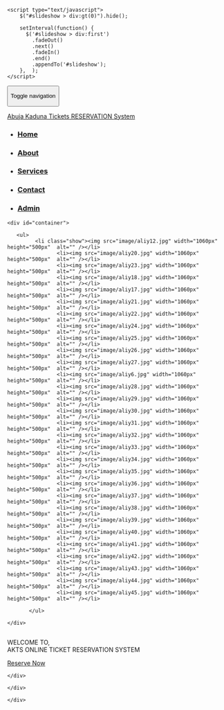 <?php
require 'config/connect.php';
?>
<!DOCTYPE html>

<html>
<head>
    <meta charset="utf-8" />
    <meta http-equiv="X-UA-Compatible" content="IE=edge">
    <title> Group C</title>
    <meta name="viewport" content="width=device-width, initial-scale=1">
    <link rel="stylesheet" type="text/css" media="screen" href="css2/style.css" />
    <script src="main.js"></script>
	<script type="text/javascript" src="js/saslideshow.js"></script>
	<script type="text/javascript" src="js/slideshow.js"></script>
	
	
<link rel="stylesheet" type="text/css" href="library/bootstrap/css/bootstrap-theme.min.css">
	
<link rel="stylesheet" type="text/css" href="library/bootstrap/css/bootstrap.css">
	
	<script type="text/javascript">
		$("#slideshow > div:gt(0)").hide();

		setInterval(function() { 
		  $('#slideshow > div:first')
			.fadeOut()
			.next()
			.fadeIn()
			.end()
			.appendTo('#slideshow');
		},  );
	</script>
	
	
<!-- [ FONT-AWESOME ICON ] 
        
=========================================================================================================================-->
	
<link rel="stylesheet" type="text/css" href="library/font-awesome-4.3.0/css/font-awesome.min.css">

	
<!-- [ PLUGIN STYLESHEET ]
        
=========================================================================================================================-->
	
<link rel="shortcut icon" type="image/x-icon" href="images/icon.png">
	
<link rel="stylesheet" type="text/css" href="css2/animate.css">
	
<link rel="stylesheet" type="text/css" href="css2/owl.carousel.css">
        
<link rel="stylesheet" type="text/css" href="css2/owl.theme.css">
	
<link rel="stylesheet" type="text/css" href="css2/magnific-popup.css">
		
<!-- [ Boot STYLESHEET ]
        
=========================================================================================================================-->
	
<link rel="stylesheet" type="text/css" href="library/bootstrap/css/bootstrap-theme.min.css">
	
<link rel="stylesheet" type="text/css" href="library/bootstrap/css/bootstrap.css">
       
<!-- [ DEFAULT STYLESHEET ] 
        
=========================================================================================================================-->
	
<link rel="stylesheet" type="text/css" href="css2/style.css">
        
<link rel="stylesheet" type="text/css" href="css2/responsive.css">
	
<link rel="stylesheet" type="text/css" href="css2/color/rose.css">
 
</head>
<body>
<div id="wrapper">
	
<!-- [NAV]
 
============================================================================================================================-->    
   
<!-- Navigation
    ==========================================-->
    
<nav  class=" nim-menu navbar navbar-default navbar-fixed-top">
      
<div class="container">
        
<!-- Brand and toggle get grouped for better mobile display -->
        
<div class="navbar-header">
          
<button type="button" class="navbar-toggle collapsed" data-toggle="collapse" data-target="#bs-example-navbar-collapse-1">
            
<span class="sr-only">Toggle navigation</span>
            
<span class="icon-bar"></span>
            
<span class="icon-bar"></span>
            
<span class="icon-bar"></span>
          
</button>
            
<a class="navbar-brand" href="index.html" style="color:#162b12d;"><span class="themecolor">Abuja</span> Kaduna<span class="themecolor"> Tickets</span> RESERVATION <span class="themecolor"> System</span></a>
        
</div>

        
<!-- Collect the nav links, forms, and other content for toggling -->
        
<div class="collapse navbar-collapse" id="bs-example-navbar-collapse-1">
          
<ul class="nav navbar-nav navbar-right">
            
<li><a href="#home" class="page-scroll"><h3>Home</h3></a></li>
            
<li><a href="About.php" class="page-scroll"><h3>About</h3></a></li>

<li><a href="service.php" class="page-scroll"><h3>Services</h3></a></li>
            
<li><a href="contact.php" class="page-scroll"><h3>Contact</h3></a></li>

<li><a href="admin/" class="page-scroll"><h3>Admin</h3></a></li>
          
</ul>
         
</div> 
<!-- /.navbar-collapse -->
      
</div><!-- /.container-fluid -->
    
</nav>

    <div id="container">
                    
<div id="rotator">        
       
	   <ul> 
			 <li class="show"><img src="image/aliy12.jpg" width="1060px" height="500px"  alt="" /></li>
                    <li><img src="image/aliy20.jpg" width="1060px" height="500px"  alt="" /></li>
                    <li><img src="image/aliy23.jpg" width="1060px" height="500px"  alt="" /></li>
                    <li><img src="image/aliy18.jpg" width="1060px" height="500px"  alt="" /></li>
					<li><img src="image/aliy17.jpg" width="1060px" height="500px"  alt="" /></li>
					<li><img src="image/aliy21.jpg" width="1060px" height="500px"  alt="" /></li>
					<li><img src="image/aliy22.jpg" width="1060px" height="500px"  alt="" /></li>
					<li><img src="image/aliy24.jpg" width="1060px" height="500px"  alt="" /></li>
					<li><img src="image/aliy25.jpg" width="1060px" height="500px"  alt="" /></li>
					<li><img src="image/aliy26.jpg" width="1060px" height="500px"  alt="" /></li>
					<li><img src="image/aliy27.jpg" width="1060px" height="500px"  alt="" /></li>
					<li><img src="image/aliy6.jpg" width="1060px" height="500px"  alt="" /></li>
					<li><img src="image/aliy28.jpg" width="1060px" height="500px"  alt="" /></li>
					<li><img src="image/aliy29.jpg" width="1060px" height="500px"  alt="" /></li>
					<li><img src="image/aliy30.jpg" width="1060px" height="500px"  alt="" /></li>
					<li><img src="image/aliy31.jpg" width="1060px" height="500px"  alt="" /></li>
					<li><img src="image/aliy32.jpg" width="1060px" height="500px"  alt="" /></li>
					<li><img src="image/aliy33.jpg" width="1060px" height="500px"  alt="" /></li>
					<li><img src="image/aliy34.jpg" width="1060px" height="500px"  alt="" /></li>
					<li><img src="image/aliy35.jpg" width="1060px" height="500px"  alt="" /></li>
					<li><img src="image/aliy36.jpg" width="1060px" height="500px"  alt="" /></li>
					<li><img src="image/aliy37.jpg" width="1060px" height="500px"  alt="" /></li>
					<li><img src="image/aliy38.jpg" width="1060px" height="500px"  alt="" /></li>
					<li><img src="image/aliy39.jpg" width="1060px" height="500px"  alt="" /></li>
					<li><img src="image/aliy40.jpg" width="1060px" height="500px"  alt="" /></li>
					<li><img src="image/aliy41.jpg" width="1060px" height="500px"  alt="" /></li>
					<li><img src="image/aliy42.jpg" width="1060px" height="500px"  alt="" /></li>
					<li><img src="image/aliy43.jpg" width="1060px" height="500px"  alt="" /></li>
					<li><img src="image/aliy44.jpg" width="1060px" height="500px"  alt="" /></li>
					<li><img src="image/aliy45.jpg" width="1060px" height="500px"  alt="" /></li>
					
           </ul>
		
	</div>
	
<section class="main-heading" id="home">
       
<div class="overlay">
           
<div class="container">
               
<div class="row">
<div class="main-heading-content col-md-12 col-sm-12 text-center">

<h1 class="main-heading-title"><span class="main-element themecolor" data-elements="AKTS Online Ticket,AKTS Online Ticket, AKTS Online Ticket"></span></h1>
 
<h1 class="main-heading-title"><span class="main-element themecolor" data-elements=" Reservation System, Reservation System, Reservation System"></span></h1>
       
<p class="main-heading-text">WELCOME TO,<br/>AKTS ONLINE TICKET RESERVATION SYSTEM</p>
        
<div class="btn-bar">
<a href="home.php" class="btn btn-custom theme_background_color">Reserve Now</a>
                 
</div>
      
    </div>  
               
</div>
           
</div>
       
</div>  
      
   
</section>
    
	</div>
	
<footer class="site-footer section-spacing text-center " id="eight">
    
 
</footer>

	</div>
</body>
</html>
